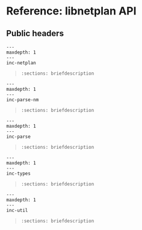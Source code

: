 # Reference: libnetplan API

## Public headers
```{toctree}
---
maxdepth: 1
---
inc-netplan
```
> ```{autodoxygenfile} include/netplan.h
> :sections: briefdescription
> ```

```{toctree}
---
maxdepth: 1
---
inc-parse-nm
```
> ```{autodoxygenfile} include/parse-nm.h
> :sections: briefdescription
> ```

```{toctree}
---
maxdepth: 1
---
inc-parse
```
> ```{autodoxygenfile} include/parse.h
> :sections: briefdescription
> ```

```{toctree}
---
maxdepth: 1
---
inc-types
```
> ```{autodoxygenfile} include/types.h
> :sections: briefdescription
> ```

```{toctree}
---
maxdepth: 1
---
inc-util
```
> ```{autodoxygenfile} include/util.h
> :sections: briefdescription
> ```
